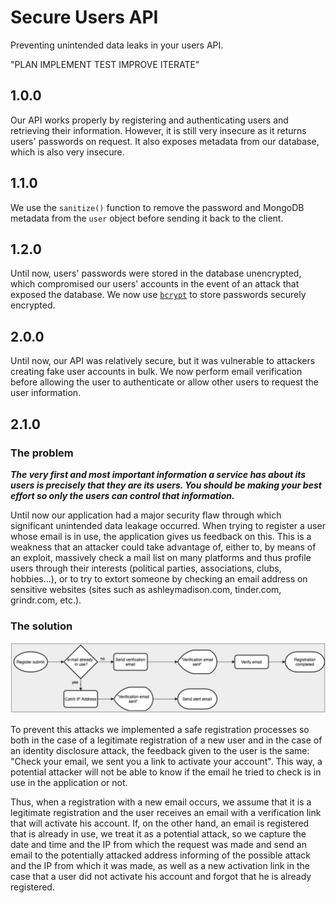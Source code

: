 # Secure Users API

Preventing unintended data leaks in your users API.

"PLAN
IMPLEMENT
TEST
IMPROVE
ITERATE"

## 1.0.0

Our API works properly by registering and authenticating users and retrieving their information. However, it is still very insecure as it returns users' passwords on request. It also exposes metadata from our database, which is also very insecure.

## 1.1.0

We use the `sanitize()` function to remove the password and MongoDB metadata from the `user` object before sending it back to the client.

## 1.2.0

Until now, users' passwords were stored in the database unencrypted, which compromised our users' accounts in the event of an attack that exposed the database. We now use [`bcrypt`](https://www.npmjs.com/package/bcrypt) to store passwords securely encrypted.

## 2.0.0

Until now, our API was relatively secure, but it was vulnerable to attackers creating fake user accounts in bulk. We now perform email verification before allowing the user to authenticate or allow other users to request the user information.

## 2.1.0

### The problem

**_The very first and most important information a service has about its users is precisely that they are its users. You should be making your best effort so only the users can control that information._**

Until now our application had a major security flaw through which significant unintended data leakage occurred. When trying to register a user whose email is in use, the application gives us feedback on this. This is a weakness that an attacker could take advantage of, either to, by means of an exploit, massively check a mail list on many platforms and thus profile users through their interests (political parties, associations, clubs, hobbies...), or to try to extort someone by checking an email address on sensitive websites (sites such as ashleymadison.com, tinder.com, grindr.com, etc.).

### The solution

![safe registration process flow chart](./assets/safe-registration-process.png)


To prevent this attacks we implemented a safe registration processes so both in the case of a legitimate registration of a new user and in the case of an identity disclosure attack, the feedback given to the user is the same: "Check your email, we sent you a link to activate your account". This way, a potential attacker will not be able to know if the email he tried to check is in use in the application or not.


Thus, when a registration with a new email occurs, we assume that it is a legitimate registration and the user receives an email with a verification link that will activate his account. If, on the other hand, an email is registered that is already in use, we treat it as a potential attack, so we capture the date and time and the IP from which the request was made and send an email to the potentially attacked address informing of the possible attack and the IP from which it was made, as well as a new activation link in the case that a user did not activate his account and forgot that he is already registered.